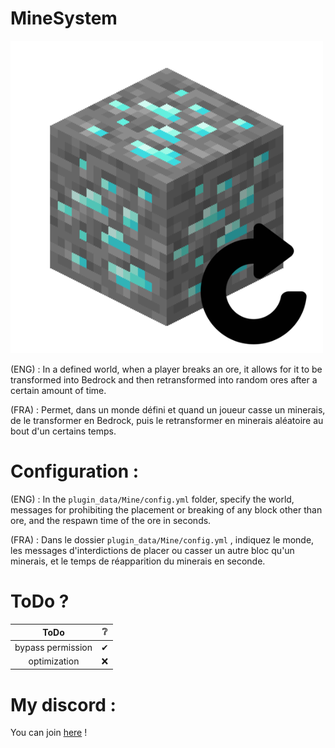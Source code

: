 # MineSystem

<img 
  src = "logo.png"
  title="EasterEgg hein ;)" 
  />
  
<p>(ENG) : In a defined world, when a player breaks an ore, it allows for it to be transformed into Bedrock and then retransformed into random ores after a certain amount of time.</p>  
<p>(FRA) : Permet, dans un monde défini et quand un joueur casse un minerais, de le transformer en Bedrock, puis le retransformer en minerais aléatoire au bout d'un certains temps.</p>  

# Configuration :

(ENG) : In the `plugin_data/Mine/config.yml` folder, specify the world, messages for prohibiting the placement or breaking of any block other than ore, and the respawn time of the ore in seconds.  

(FRA) : Dans le dossier `plugin_data/Mine/config.yml` , indiquez le monde, les messages d'interdictions de placer ou casser un autre bloc qu'un minerais, et le temps de réapparition du minerais en seconde.  

# ToDo ?

| ToDo | ❔ |
| :----: | :----: |
| bypass permission | ✔ |
| optimization | ❌ |

# My discord :

You can join <a href="https://discord.gg/NkZu7DNKEn">here</a> !
